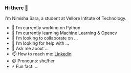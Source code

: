 ### Hi there 👋


I'm Nimisha Sara, a student at Vellore Intitute of Technology.

- 🔭 I’m currently working on Python
- 🌱 I’m currently learning Machine Learning & Opencv
- 👯 I’m looking to collaborate on ...
- 🤔 I’m looking for help with ...
- 💬 Ask me about ...
- 📫 How to reach me: <a href = "https://www.linkedin.com/in/nimisha-sara-george-5167601b9/">Linkedin</a>
- 😄 Pronouns: she/her
- ⚡ Fun fact: ...
